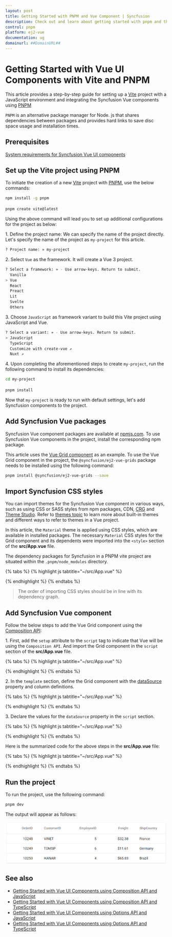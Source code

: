```yaml
---
layout: post
title: Getting Started with PNPM and Vue Component | Syncfusion
description: Check out and learn about getting started with pnpm and the Vue component of Syncfusion Essential JS 2 and more details.
control: pnpm
platform: ej2-vue
documentation: ug
domainurl: ##DomainURL##
---
```


# Getting Started with Vue UI Components with Vite and PNPM

This article provides a step-by-step guide for setting up a [Vite](https://vitejs.dev/) project with a JavaScript environment and integrating the Syncfusion Vue components using [PNPM](https://pnpm.io/)

`PNPM` is an alternative package manager for Node. js that shares dependencies between packages and provides hard links to save disc space usage and installation times.

## Prerequisites

[System requirements for Syncfusion Vue UI components](../system-requirements)

## Set up the Vite project using PNPM

To initiate the creation of a new [Vite](https://vitejs.dev/) project with [PNPM](https://pnpm.io/), use the below commands:

```bash
npm install -g pnpm

pnpm create vite@latest
```

Using the above command will lead you to set up additional configurations for the project as below:

1\. Define the project name: We can specify the name of the project directly. Let's specify the name of the project as `my-project` for this article.

```bash
? Project name: » my-project
```

2\. Select `Vue` as the framework. It will create a Vue 3 project.

```bash
? Select a framework: » - Use arrow-keys. Return to submit.
  Vanilla
> Vue
  React
  Preact
  Lit
  Svelte
  Others
```

3\. Choose `JavaScript` as framework variant to build this Vite project using JavaScript and Vue.

```bash
? Select a variant: » - Use arrow-keys. Return to submit.
> JavaScript
  TypeScript
  Customize with create-vue ↗
  Nuxt ↗
```

4\. Upon completing the aforementioned steps to create `my-project`, run the following command to install its dependencies:

```bash
cd my-project

pnpm install
```

Now that `my-project` is ready to run with default settings, let's add Syncfusion components to the project.

## Add Syncfusion Vue packages

Syncfusion Vue component packages are available at [npmjs.com](https://www.npmjs.com/search?q=ej2-vue). To use Syncfusion Vue components in the project, install the corresponding npm package.

This article uses the [Vue Grid component](https://www.syncfusion.com/vue-components/vue-grid) as an example. To use the Vue Grid component in the project, the `@syncfusion/ej2-vue-grids` package needs to be installed using the following command:

```bash
pnpm install @syncfusion/ej2-vue-grids --save
```

## Import Syncfusion CSS styles

You can import themes for the Syncfusion Vue component in various ways, such as using CSS or SASS styles from npm packages, CDN, [CRG](https://ej2.syncfusion.com/javascript/documentation/common/custom-resource-generator/) and [Theme Studio](https://ej2.syncfusion.com/vue/documentation/appearance/theme-studio/). Refer to [themes topic](https://ej2.syncfusion.com/vue/documentation/appearance/theme/) to learn more about built-in themes and different ways to refer to themes in a Vue project.

In this article, the `Material` theme is applied using CSS styles, which are available in installed packages. The necessary `Material` CSS styles for the Grid component and its dependents were imported into the `<style>` section of the **src/App.vue** file.


The dependency packages for Syncfusion in a PNPM vite project are situated within the `.pnpm/node_modules` directory.

{% tabs %}
{% highlight js tabtitle="~/src/App.vue" %}

<style>
  @import "../node_modules/.pnpm/node_modules/@syncfusion/ej2-base/styles/material.css";
  @import "../node_modules/.pnpm/node_modules/@syncfusion/ej2-buttons/styles/material.css";
  @import "../node_modules/.pnpm/node_modules/@syncfusion/ej2-calendars/styles/material.css";
  @import "../node_modules/.pnpm/node_modules/@syncfusion/ej2-dropdowns/styles/material.css";
  @import "../node_modules/.pnpm/node_modules/@syncfusion/ej2-inputs/styles/material.css";
  @import "../node_modules/.pnpm/node_modules/@syncfusion/ej2-navigations/styles/material.css";
  @import "../node_modules/.pnpm/node_modules/@syncfusion/ej2-popups/styles/material.css";
  @import "../node_modules/.pnpm/node_modules/@syncfusion/ej2-splitbuttons/styles/material.css";
  @import "../node_modules/@syncfusion/ej2-vue-grids/styles/material.css";
</style>

{% endhighlight %}
{% endtabs %}

> The order of importing CSS styles should be in line with its dependency graph.

## Add Syncfusion Vue component

Follow the below steps to add the Vue Grid component using the [Composition API](https://vuejs.org/guide/introduction.html#composition-api):

1\. First, add the `setup` attribute to the `script` tag to indicate that Vue will be using the `Composition API`. And import the Grid component in the `script` section of the **src/App.vue** file.

{% tabs %}
{% highlight js tabtitle="~/src/App.vue" %}

<script setup>
  import { GridComponent as EjsGrid, ColumnsDirective as EColumns, ColumnDirective as EColumn } from '@syncfusion/ej2-vue-grids';
</script>

{% endhighlight %}
{% endtabs %}
   
2\. In the `template` section, define the Grid component with the [dataSource](https://ej2.syncfusion.com/vue/documentation/api/grid#datasource) property and column definitions.

{% tabs %}
{% highlight js tabtitle="~/src/App.vue" %}

<template>
  <ejs-grid :dataSource='data'>
    <e-columns>
      <e-column field='OrderID' width='100' textAlign="Right"></e-column>
      <e-column field='CustomerID' width='100'></e-column>
      <e-column field='EmployeeID' width='100' textAlign="Right"></e-column>
      <e-column field='Freight' width='100' format="C2" textAlign="Right"></e-column>
      <e-column field='ShipCountry' width='100'></e-column>
    </e-columns>
  </ejs-grid>
</template>

{% endhighlight %}
{% endtabs %}

3\. Declare the values for the `dataSource` property in the `script` section.

{% tabs %}
{% highlight js tabtitle="~/src/App.vue" %}

<script setup>
  const data = [
    { OrderID: 10248, CustomerID: 'VINET', EmployeeID: 5, ShipCountry: 'France', Freight: 32.38 },
    { OrderID: 10249, CustomerID: 'TOMSP', EmployeeID: 6, ShipCountry: 'Germany', Freight: 11.61 },
    { OrderID: 10250, CustomerID: 'HANAR', EmployeeID: 4, ShipCountry: 'Brazil', Freight: 65.83 }
  ];
</script>

{% endhighlight %}
{% endtabs %}

Here is the summarized code for the above steps in the **src/App.vue** file:

{% tabs %}
{% highlight js tabtitle="~/src/App.vue" %}

<template>
  <ejs-grid :dataSource='data'>
    <e-columns>
      <e-column field='OrderID' width='100' textAlign="Right"></e-column>
      <e-column field='CustomerID' width='100'></e-column>
      <e-column field='EmployeeID' width='100' textAlign="Right"></e-column>
      <e-column field='Freight' width='100' format="C2" textAlign="Right"></e-column>
      <e-column field='ShipCountry' width='100'></e-column>
    </e-columns>
  </ejs-grid>
</template>

<script setup>
  // Import component and its directives
  import { GridComponent as EjsGrid, ColumnsDirective as EColumns, ColumnDirective as EColumn } from '@syncfusion/ej2-vue-grids';
  const data = [
    { OrderID: 10248, CustomerID: 'VINET', EmployeeID: 5, ShipCountry: 'France', Freight: 32.38 },
    { OrderID: 10249, CustomerID: 'TOMSP', EmployeeID: 6, ShipCountry: 'Germany', Freight: 11.61 },
    { OrderID: 10250, CustomerID: 'HANAR', EmployeeID: 4, ShipCountry: 'Brazil', Freight: 65.83 }
  ];
</script>

<style>
  @import "../node_modules/.pnpm/node_modules/@syncfusion/ej2-base/styles/material.css";
  @import "../node_modules/.pnpm/node_modules/@syncfusion/ej2-buttons/styles/material.css";
  @import "../node_modules/.pnpm/node_modules/@syncfusion/ej2-calendars/styles/material.css";
  @import "../node_modules/.pnpm/node_modules/@syncfusion/ej2-dropdowns/styles/material.css";
  @import "../node_modules/.pnpm/node_modules/@syncfusion/ej2-inputs/styles/material.css";
  @import "../node_modules/.pnpm/node_modules/@syncfusion/ej2-navigations/styles/material.css";
  @import "../node_modules/.pnpm/node_modules/@syncfusion/ej2-popups/styles/material.css";
  @import "../node_modules/.pnpm/node_modules/@syncfusion/ej2-splitbuttons/styles/material.css";
  @import "../node_modules/@syncfusion/ej2-vue-grids/styles/material.css";
</style>

{% endhighlight %}
{% endtabs %}

## Run the project

To run the project, use the following command:

```bash
pnpm dev
```

The output will appear as follows:

![vue3-js-composition](../appearance/images/vue3-js-composition.png)

## See also

* [Getting Started with Vue UI Components using Composition API and JavaScript](./vue-3-js-composition.md)
* [Getting Started with Vue UI Components using Composition API and TypeScript](./vue-3-ts-composition.md)
* [Getting Started with Vue UI Components using Options API and JavaScript](./vue-3-js-options.md)
* [Getting Started with Vue UI Components using Options API and TypeScript](./vue-3-ts-options.md)